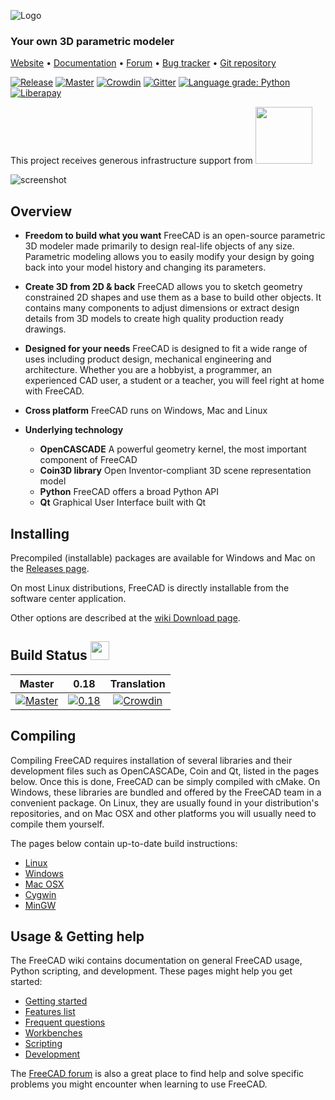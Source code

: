 ![Logo](https://www.freecadweb.org/images/logo.png)

### Your own 3D parametric modeler

[Website](https://www.freecadweb.org) • 
[Documentation](https://wiki.freecadweb.org) •
[Forum](https://forum.freecadweb.org/) •
[Bug tracker](https://www.freecadweb.org/tracker/) •
[Git repository](https://github.com/FreeCAD/FreeCAD)


[![Release](https://img.shields.io/github/release/freecad/freecad.svg)](https://github.com/freecad/freecad/releases/latest) [![Master][freecad-master-status]][travis-branches] [![Crowdin](https://d322cqt584bo4o.cloudfront.net/freecad/localized.svg)](https://crowdin.com/project/freecad) [![Gitter](https://img.shields.io/gitter/room/freecad/freecad.svg)](https://gitter.im/freecad/freecad?utm_source=badge&utm_medium=badge&utm_campaign=pr-badge&utm_content=badge) [![Language grade: Python](https://img.shields.io/lgtm/grade/python/g/FreeCAD/FreeCAD.svg?logo=lgtm&logoWidth=18)](https://lgtm.com/projects/g/FreeCAD/FreeCAD/context:python) [![Liberapay](https://img.shields.io/liberapay/receives/FreeCAD.svg?logo=liberapay)](https://liberapay.com/FreeCAD)

<p>This project receives generous infrastructure support from
  <a href="https://www.digitalocean.com/">
    <img src="https://opensource.nyc3.cdn.digitaloceanspaces.com/attribution/assets/SVG/DO_Logo_horizontal_blue.svg" width="91px">
  </a>
</p>

![screenshot](https://wiki.freecadweb.org/images/thumb/7/72/Freecad016_screenshot1.jpg/800px-Freecad016_screenshot1.jpg)

Overview
--------

* **Freedom to build what you want**  FreeCAD is an open-source parametric 3D 
modeler made primarily to design real-life objects of any size. 
Parametric modeling allows you to easily modify your design by going back into 
your model history and changing its parameters. 

* **Create 3D from 2D & back** FreeCAD allows you to sketch geometry constrained
 2D shapes and use them as a base to build other objects. 
 It contains many components to adjust dimensions or extract design details from 
 3D models to create high quality production ready drawings.

* **Designed for your needs** FreeCAD is designed to fit a wide range of uses
 including product design, mechanical engineering and architecture. 
 Whether you are a hobbyist, a programmer, an experienced CAD user, 
 a student or a teacher, you will feel right at home with FreeCAD.

* **Cross platform** FreeCAD runs on Windows, Mac and Linux

* **Underlying technology**
    * **OpenCASCADE** A powerful geometry kernel, the most important component of FreeCAD
    * **Coin3D library** Open Inventor-compliant 3D scene representation model
    * **Python** FreeCAD offers a broad Python API
    * **Qt** Graphical User Interface built with Qt


Installing
----------

Precompiled (installable) packages are available for Windows and Mac on the
[Releases page](https://github.com/FreeCAD/FreeCAD/releases).

On most Linux distributions, FreeCAD is directly installable from the 
software center application.

Other options are described at the [wiki Download page](https://wiki.freecadweb.org/Download).

Build Status <img src="https://blog.travis-ci.com/images/travis-mascot-200px.png" height="30"/>
------------

| Master | 0.18 | Translation |
|:------:|:----:|:-----------:|
|[![Master][freecad-master-status]][travis-branches]|[![0.18][freecad-0.18-status]][travis-branches]|[![Crowdin](https://d322cqt584bo4o.cloudfront.net/freecad/localized.svg)](https://crowdin.com/project/freecad)|

[freecad-0.18-status]: https://travis-ci.org/FreeCAD/FreeCAD.svg?branch=releases/FreeCAD-0-18
[freecad-master-status]: https://travis-ci.org/FreeCAD/FreeCAD.svg?branch=master
[travis-branches]: https://travis-ci.org/FreeCAD/FreeCAD/branches
[travis-builds]: https://travis-ci.org/FreeCAD/FreeCAD/builds

Compiling
---------

Compiling FreeCAD requires installation of several libraries and their 
development files such as OpenCASCADe, Coin and Qt, listed in the 
pages below. Once this is done, FreeCAD can be simply compiled with 
cMake. On Windows, these libraries are bundled and offered by the 
FreeCAD team in a convenient package. On Linux, they are usually found 
in your distribution's repositories, and on Mac OSX and other platforms 
you will usually need to compile them yourself.

The pages below contain up-to-date build instructions:

- [Linux](https://wiki.freecadweb.org/Compile_on_Linux)
- [Windows](https://wiki.freecadweb.org/Compile_on_Windows)
- [Mac OSX](https://wiki.freecadweb.org/Compile_on_MacOS)
- [Cygwin](https://wiki.freecadweb.org/Compile_on_Cygwin)
- [MinGW](https://wiki.freecadweb.org/Compile_on_MinGW)

Usage & Getting help
--------------------

The FreeCAD wiki contains documentation on 
general FreeCAD usage, Python scripting, and development. These 
pages might help you get started:

- [Getting started](https://wiki.freecadweb.org/Getting_started)
- [Features list](https://wiki.freecadweb.org/Feature_list)
- [Frequent questions](https://wiki.freecadweb.org/FAQ/en)
- [Workbenches](https://wiki.freecadweb.org/Workbenches)
- [Scripting](https://wiki.freecadweb.org/Power_users_hub)
- [Development](https://wiki.freecadweb.org/Developer_hub)

The [FreeCAD forum](https://forum.freecadweb.org) is also a great place
to find help and solve specific problems you might encounter when
learning to use FreeCAD.
